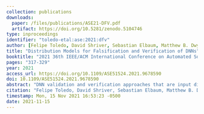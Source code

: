 ```yaml
---
collection: publications
downloads:
  paper: /files/publications/ASE21-DFV.pdf
  artifact: https://doi.org/10.5281/zenodo.5104746
type: inproceedings
identifier: "toledo-etal:ase:2021:dfv"
author: [Felipe Toledo, David Shriver, Sebastian Elbaum, Matthew B. Dwyer]
title: "Distribution Models for Falsification and Verification of DNNs"
booktitle: "2021 36th IEEE/ACM International Conference on Automated Software Engineering (ASE)"
pages: "317-329"
year: 2021
access_url: https://doi.org/10.1109/ASE51524.2021.9678590
doi: 10.1109/ASE51524.2021.9678590
abstract: "DNN validation and verification approaches that are input distribution agnostic waste effort on irrelevant inputs and report false property violations. Drawing on the large body of work on model-based validation and verification of traditional systems, we introduce the first approach that leverages environmental models to focus DNN falsification and verification on the relevant input space. Our approach, DFV, automatically builds an input distribution model using unsupervised learning, prefixes that model to the DNN to force all inputs to come from the learned distribution, and reformulates the property to the input space of the distribution model. This transformed verification problem allows existing DNN falsification and verification tools to target the input distribution -- avoiding consideration of infeasible inputs. Our study of DFV with 7 falsification and verification tools, two DNNs defined over different data sets, and 93 distinct distribution models, provides clear evidence that the  counter-examples found by the tools are much more representative of the data distribution, and it shows how the performance of DFV varies across domains, models, and tools."
citation: "Felipe Toledo, David Shriver, Sebastian Elbaum, Matthew B. Dwyer. 2021. Distribution Models for Falsification and Verification of DNNs. To Appear in ASE 2021"
timestamp: Mon, 15 Nov 2021 16:53:23 -0500
date: 2021-11-15
---
```

